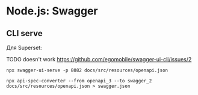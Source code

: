# Node.js: Swagger

## CLI serve

Для Superset:

TODO doesn't work
https://github.com/egomobile/swagger-ui-cli/issues/2

```
npx swagger-ui-serve -p 8082 docs/src/resources/openapi.json
```

```
npx api-spec-converter --from openapi_3 --to swagger_2 docs/src/resources/openapi.json > swagger.json
```
